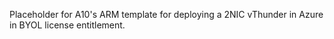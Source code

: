 Placeholder for A10's ARM template for deploying a 2NIC vThunder in Azure in BYOL license entitlement.
